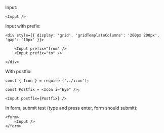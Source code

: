 Input:

    <Input />

Input with prefix:

    <div style={{ display: 'grid', 'gridTemplateColumns': '200px 200px', 'gap': '10px' }}>

        <Input prefix="from" />
        <Input prefix="to" />

    </div>

With postfix:

    const { Icon } = require ('../icon');

    const Postfix = <Icon i="Eye" />;

    <Input postfix={Postfix} />

In form, submit test (type and press enter, form should submit):

    <form>
        <Input />
    </form>
